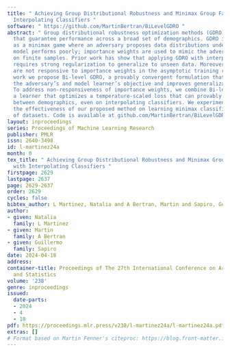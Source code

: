 ```yaml
---
title: " Achieving Group Distributional Robustness and Minimax Group Fairness with
  Interpolating Classifiers "
software: " https://github.com/MartinBertran/BiLevelGDRO "
abstract: " Group distributional robustness optimization methods (GDRO) learn models
  that guarantee performance across a broad set of demographics. GDRO is often framed
  as a minimax game where an adversary proposes data distributions under which the
  model performs poorly; importance weights are used to mimic the adversarial distribution
  on finite samples. Prior work has show that applying GDRO with interpolating classifiers
  requires strong regularization to generalize to unseen data. Moreover, these classifiers
  are not responsive to importance weights in the asymptotic training regime. In this
  work we propose Bi-level GDRO, a provably convergent formulation that decouples
  the adversary’s and model learner’s objective and improves generalization guarantees.
  To address non-responsiveness of importance weights, we combine Bi-level GDRO with
  a learner that optimizes a temperature-scaled loss that can provably trade off performance
  between demographics, even on interpolating classifiers. We experimentally demonstrate
  the effectiveness of our proposed method on learning minimax classifiers on a variety
  of datasets. Code is available at github.com/MartinBertran/BiLevelGDRO. "
layout: inproceedings
series: Proceedings of Machine Learning Research
publisher: PMLR
issn: 2640-3498
id: l-martinez24a
month: 0
tex_title: " Achieving Group Distributional Robustness and Minimax Group Fairness
  with Interpolating Classifiers "
firstpage: 2629
lastpage: 2637
page: 2629-2637
order: 2629
cycles: false
bibtex_author: L Martinez, Natalia and A Bertran, Martin and Sapiro, Guillermo
author:
- given: Natalia
  family: L Martinez
- given: Martin
  family: A Bertran
- given: Guillermo
  family: Sapiro
date: 2024-04-18
address:
container-title: Proceedings of The 27th International Conference on Artificial Intelligence
  and Statistics
volume: '238'
genre: inproceedings
issued:
  date-parts:
  - 2024
  - 4
  - 18
pdf: https://proceedings.mlr.press/v238/l-martinez24a/l-martinez24a.pdf
extras: []
# Format based on Martin Fenner's citeproc: https://blog.front-matter.io/posts/citeproc-yaml-for-bibliographies/
---
```


